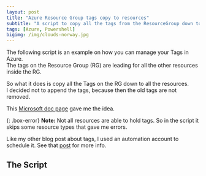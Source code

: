 ```yaml
---
layout: post
title: "Azure Resource Group tags copy to resources"
subtitle: "A script to copy all the tags from the ResourceGroup down to the resources"
tags: [Azure, Powershell]
bigimg: /img/clouds-norway.jpg
---
```


The following script is an example on how you can manage your Tags in Azure.  
The tags on the Resource Group (RG) are leading for all the other resources inside the RG.

So what it does is copy all the Tags on the RG down to all the resources.  
I decided not to append the tags, because then the old tags are not removed.  

This [Microsoft doc page](https://docs.microsoft.com/en-us/azure/azure-resource-manager/resource-group-using-tags) gave me the idea.

{: .box-error}
**Note:** Not all resources are able to hold tags. So in the script it skips some resource types that gave me errors.

Like my other blog post about tags, I used an automation account to schedule it. See that [post](/2018-11-13-azure-automatic-tags) for more info.

## The Script

<script src="https://gist.github.com/energetic-it/c48e146521f5e47da927ceef9ad34945.js"></script>